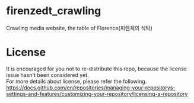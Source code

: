 # firenzedt_crawling
Crawling media website, the table of Florence(피렌체의 식탁)
# License
It is encouraged for you not to re-distribute this repo, because the license issue hasn't been considered yet.  
For more details about license, please refer the following.  
https://docs.github.com/en/repositories/managing-your-repositorys-settings-and-features/customizing-your-repository/licensing-a-repository
